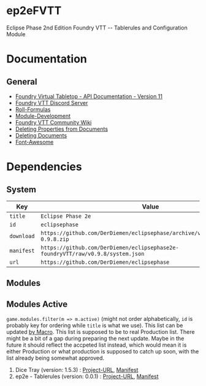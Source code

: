 # ep2eFVTT
Eclipse Phase 2nd Edition Foundry VTT -- Tablerules and Configuration Module



# Documentation

## General

+ [Foundry Virtual Tabletop - API Documentation - Version 11](https://foundryvtt.com/api/)
+ [Foundry VTT Discord Server](https://discord.gg/foundryvtt)
+ [Roll-Formulas](https://github.com/foundryvtt/dnd5e/wiki/Roll-Formulas)
+ [Module-Development](https://foundryvtt.com/article/module-development/)
+ [Foundry VTT Community Wiki](https://foundryvtt.wiki/en/home)
+ [Deleting Properties from Documents](https://discord.com/channels/170995199584108546/699750150674972743/1043341804742914141)
+ [Deleting Documents](https://github.com/GamerFlix/foundryvtt-api-guide/blob/main/macro_guide.md#deleting-documents)
+ [Font-Awesome](https://fontawesome.com/search?m=free&o=r)



# Dependencies

## System

| Key | Value |
| --------------- | ---------------  |
| `title` | `Eclipse Phase 2e` |
| `id` | `eclipsephase` |
| `download` | `https://github.com/DerDiemen/eclipsephase/archive/v0.9.8/eclipsephase-0.9.8.zip` |
| `manifest` | `https://github.com/DerDiemen/eclipsephase2e-foundryVTT/raw/v0.9.8/system.json` |
| `url` | `https://github.com/DerDiemen/eclipsephase` |


## Modules

## Modules Active

`game.modules.filter(m => m.active)` (might not order alphabetically, `id` is probably key for ordering while `title` is what we use). This list can be updated [by Macro](https://github.com/itteerde/fvttconfig/blob/main/tools/macros/dev/listModules.js). This list is supposed to be to real Production list. There might be a bit of a gap during preparing the next update. Maybe in the future it should reflect the accpeted list instead, which would mean it is either Production or what production is supposed to catch up soon, with the list already being somewhat approved.



1. Dice Tray (version: 1.5.3) : [Project-URL](https://gitlab.com/asacolips-projects/foundry-mods/foundry-vtt-dice-calculator), [Manifest](https://gitlab.com/asacolips-projects/foundry-mods/foundry-vtt-dice-calculator/raw/master/module.json)
1. ep2e - Tablerules (version: 0.0.1) : [Project-URL](https://github.com/itteerde/ep2eFVTT/), [Manifest](https://raw.githubusercontent.com/itteerde/ep2eFVTT/main/ep2e-tr/module.json)
